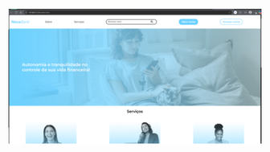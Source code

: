<p align="center">
  <a href="https://janamirelly.github.io/Projeto-Nexabank/" target="_blank">
    <img src="./img/screenshot.png" alt="Javascript: validando formulários" />
  </a>
</p>


